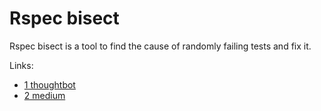 # Rspec bisect

Rspec bisect is a tool to find the cause of randomly failing tests and fix it.

Links:
- [1 thoughtbot](https://thoughtbot.com/upcase/videos/rspec-bisect)
- [2 medium](https://medium.com/skills-matter/find-the-cause-of-randomly-failing-tests-with-rspec-bisect-dfe9ee2a70c2)
